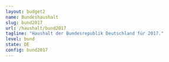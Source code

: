 ```yaml
---
layout: budget2
name: Bundeshaushalt
slug: bund2017
url: /haushalt/bund2017
tagline: "Haushalt der Bundesrepublik Deutschland für 2017."
level: bund
state: DE
config: bund2017
---
```



